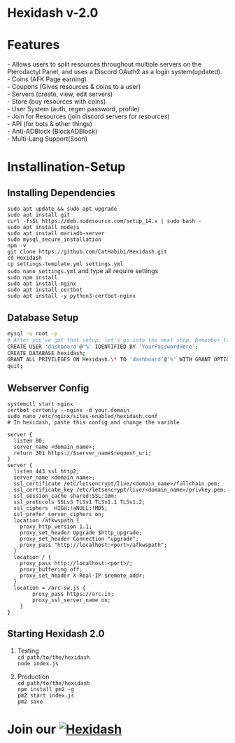 # Hexidash v-2.0

<h1>Features</h1>
- Allows users to split resources throughout multiple servers on the Pterodactyl Panel, and uses a Discord OAuth2 as a login system(updated).<br>
- Coins (AFK Page earning)<br>
- Coupons (Gives resources & coins to a user)<br>
- Servers (create, view, edit servers)<br>
- Store (buy resources with coins)<br>
- User System (auth, regen password, profile)<br>
- Join for Resources (join discord servers for resources)<br>
- API (for bots & other things)<br>
- Anti-ADBlock (BlockADBlock)<br>
- Multi-Lang Support(Soon)<br>

# Installination-Setup

<h2>Installing Dependencies</h2>

`sudo apt update && sudo apt upgrade`<br>
`sudo apt install git`<br>
`curl -fsSL https://deb.nodesource.com/setup_14.x | sudo bash -`<br>
`sudo apt install nodejs`<br>
`sudo apt install mariadb-server`<br>
`sudo mysql_secure_installation`<br>
`npm -v`<br>
`git clone https://github.com/CatHabibi/Hexidash.git`<br>
`cd Hexidash`<br>
`cp settings-template.yml settings.yml` <br>
`sudo nano settings.yml` and type all require settings<br>
`sudo npm install`<br>
`sudo apt install nginx`<br>
`sudo apt install certbot`<br>
`sudo apt install -y python3-certbot-nginx`

<h2>Database Setup</h2>

```Bash
mysql -u root -p
# After you've got that setup, let's go into the next step. Remember to change 'YourPasswordHere' with a secure password.
CREATE USER 'dashboard'@'%' IDENTIFIED BY 'YourPasswordHere';
CREATE DATABASE hexidash;
GRANT ALL PRIVILEGES ON Hexidash.\* TO 'dashboard'@'%' WITH GRANT OPTION;
quit;
```

<h2>Webserver Config</h2>

`systemctl start nginx`<br>
`certbot certonly --nginx -d your.domain`<br>
`sudo nano /etc/nginx/sites-enabled/hexidash.conf`<br>
`# In hexidash, paste this config and change the varible `

```Nginx
server {
  listen 80;
  server_name <domain_name>;
  return 301 https://$server_name$request_uri;
}
server {
  listen 443 ssl http2;
  server_name <domain_name>;
  ssl_certificate /etc/letsencrypt/live/<domain_name>/fullchain.pem;
  ssl_certificate_key /etc/letsencrypt/live/<domain_name>/privkey.pem;
  ssl_session_cache shared:SSL:10m;
  ssl_protocols SSLv3 TLSv1 TLSv1.1 TLSv1.2;
  ssl_ciphers  HIGH:!aNULL:!MD5;
  ssl_prefer_server_ciphers on;
  location /afkwspath {
    proxy_http_version 1.1;
    proxy_set_header Upgrade $http_upgrade;
    proxy_set_header Connection "upgrade";
    proxy_pass "http://localhost:<port>/afkwspath";
  }
  location / {
    proxy_pass http://localhost:<port>/;
    proxy_buffering off;
    proxy_set_header X-Real-IP $remote_addr;
  }
  location = /arc-sw.js {
        proxy_pass https://arc.io;
        proxy_ssl_server_name on;
    }
}
```

<h2>Starting Hexidash 2.0</h2>

1. Testing<br>
   `cd path/to/the/hexidash`<br>
   `node index.js`<br>

2. Production<br>
   `cd path/to/the/hexidash`<br>
   `npm install pm2 -g`<br>
   `pm2 start index.js`<br>
   `pm2 save`

# Join our [![Hexidash](https://img.shields.io/badge/reliactyl-support%20server-7289da.svg)](https://discord.gg/sPBE2Vcdff)
